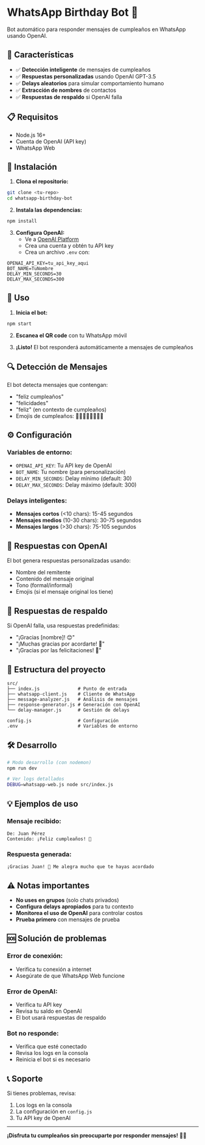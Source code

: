 # WhatsApp Birthday Bot 🎉

Bot automático para responder mensajes de cumpleaños en WhatsApp usando OpenAI.

## 🚀 Características

- ✅ **Detección inteligente** de mensajes de cumpleaños
- ✅ **Respuestas personalizadas** usando OpenAI GPT-3.5
- ✅ **Delays aleatorios** para simular comportamiento humano
- ✅ **Extracción de nombres** de contactos
- ✅ **Respuestas de respaldo** si OpenAI falla

## 📋 Requisitos

- Node.js 16+
- Cuenta de OpenAI (API key)
- WhatsApp Web

## 🔧 Instalación

1. **Clona el repositorio:**
```bash
git clone <tu-repo>
cd whatsapp-birthday-bot
```

2. **Instala las dependencias:**
```bash
npm install
```

3. **Configura OpenAI:**
   - Ve a [OpenAI Platform](https://platform.openai.com/)
   - Crea una cuenta y obtén tu API key
   - Crea un archivo `.env` con:
```env
OPENAI_API_KEY=tu_api_key_aqui
BOT_NAME=TuNombre
DELAY_MIN_SECONDS=30
DELAY_MAX_SECONDS=300
```

## 🎯 Uso

1. **Inicia el bot:**
```bash
npm start
```

2. **Escanea el QR code** con tu WhatsApp móvil

3. **¡Listo!** El bot responderá automáticamente a mensajes de cumpleaños

## 🔍 Detección de Mensajes

El bot detecta mensajes que contengan:
- "feliz cumpleaños"
- "felicidades"
- "feliz" (en contexto de cumpleaños)
- Emojis de cumpleaños: 🎂🎉🎊🎈🎁🥳🎆🎇

## ⚙️ Configuración

### Variables de entorno:
- `OPENAI_API_KEY`: Tu API key de OpenAI
- `BOT_NAME`: Tu nombre (para personalización)
- `DELAY_MIN_SECONDS`: Delay mínimo (default: 30)
- `DELAY_MAX_SECONDS`: Delay máximo (default: 300)

### Delays inteligentes:
- **Mensajes cortos** (<10 chars): 15-45 segundos
- **Mensajes medios** (10-30 chars): 30-75 segundos  
- **Mensajes largos** (>30 chars): 75-105 segundos

## 🧠 Respuestas con OpenAI

El bot genera respuestas personalizadas usando:
- Nombre del remitente
- Contenido del mensaje original
- Tono (formal/informal)
- Emojis (si el mensaje original los tiene)

## 🔄 Respuestas de respaldo

Si OpenAI falla, usa respuestas predefinidas:
- "¡Gracias [nombre]! 😊"
- "¡Muchas gracias por acordarte! 🎉"
- "¡Gracias por las felicitaciones! 🎂"

## 📁 Estructura del proyecto

```
src/
├── index.js              # Punto de entrada
├── whatsapp-client.js    # Cliente de WhatsApp
├── message-analyzer.js   # Análisis de mensajes
├── response-generator.js # Generación con OpenAI
└── delay-manager.js      # Gestión de delays

config.js                 # Configuración
.env                      # Variables de entorno
```

## 🛠️ Desarrollo

```bash
# Modo desarrollo (con nodemon)
npm run dev

# Ver logs detallados
DEBUG=whatsapp-web.js node src/index.js
```

## 💡 Ejemplos de uso

### Mensaje recibido:
```
De: Juan Pérez
Contenido: ¡Feliz cumpleaños! 🎉
```

### Respuesta generada:
```
¡Gracias Juan! 🎉 Me alegra mucho que te hayas acordado
```

## ⚠️ Notas importantes

- **No uses en grupos** (solo chats privados)
- **Configura delays apropiados** para tu contexto
- **Monitorea el uso de OpenAI** para controlar costos
- **Prueba primero** con mensajes de prueba

## 🆘 Solución de problemas

### Error de conexión:
- Verifica tu conexión a internet
- Asegúrate de que WhatsApp Web funcione

### Error de OpenAI:
- Verifica tu API key
- Revisa tu saldo en OpenAI
- El bot usará respuestas de respaldo

### Bot no responde:
- Verifica que esté conectado
- Revisa los logs en la consola
- Reinicia el bot si es necesario

## 📞 Soporte

Si tienes problemas, revisa:
1. Los logs en la consola
2. La configuración en `config.js`
3. Tu API key de OpenAI

---

**¡Disfruta tu cumpleaños sin preocuparte por responder mensajes!** 🎂✨ 